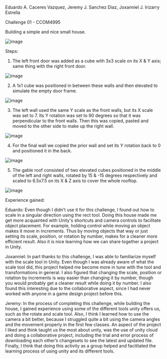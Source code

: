 Eduardo A. Caceres Vazquez,
Jeremy J. Sanchez Diaz,
Joxanniel J. Irizarry Estrella

Challenge 01 - CCOM4995

Building a simple and nice small house.

![image](https://github.com/user-attachments/assets/dd8ee510-7541-406c-b953-d9d3fc2df576)

Steps:
1.  The left front door was added as a cube with 3x3 scale on its X & Y axis; same thing with the right front door.

![image](https://github.com/user-attachments/assets/66da9d95-d231-4d3b-a448-369b2793ff84)

2.  A 1x1 cube was positioned in between these walls and then elevated to simulate the empty door frame.

![image](https://github.com/user-attachments/assets/a0448c92-2d9d-47af-ba52-a8f3403ed3b9)

3.  The left wall used the same Y scale as the front walls, but its X scale was set to 7. Its Y rotation was set to 90 degrees 
    so that it was perpendicular to the front walls. Then this was copied, pasted and moved to the other side to make up the right wall.

![image](https://github.com/user-attachments/assets/44df7735-22b8-4c45-aa54-13ebdfe3208c)

4.  For the final wall we copied the prior wall and set its Y rotation back to 0 and positioned it in the back.

![image](https://github.com/user-attachments/assets/a8253018-1230-47a5-a7cf-9a71bfaa4578)

5.  The gable roof consisted of two elevated cubes positioned in the middle of the left and right walls, rotated by 15 & -15 degrees
    respectively and scaled to 6.5x7.5 on its X & Z axis to cover the whole rooftop.

![image](https://github.com/user-attachments/assets/3360df08-a95e-4432-aa65-f8b4ef2a5702)

Experience gained:

Eduardo: Even though I didn’t use it for this challenge, I found out how to scale in a singular direction using the rect tool. 
         Doing this house made me get more acquainted with Unity's shortcuts and camera controls to facilitate object placement. 
         For example, holding control while moving an object makes it move in increments. Thus by moving objects that way or just 
         setting its scale, position, or rotation by number, makes for a cleaner more efficient result. Also it is nice learning 
         how we can share together a project in Unity.

Joxanniel: In part thanks to this challenge, I was able to familiarize myself with the scale tool in Unity. Even though I was already 
           aware of what the scale tool did, this project helped me become more in tune with the tool and transformations in general. 
           I also figured that changing the scale, position or rotation by increments is way easier than changing it by number, though 
           you would probably get a cleaner result while doing it by number. I also found this interesting due to the collaborative aspect, 
           since I had never worked with anyone in a game design project before this. 

Jeremy: In the process of completing this challenge, while building the house, I gained experience using some of the different tools unity offers us, such as the rotate and scale tool. Also, I think I learned how to use the camera a bit better, because I struggled quite a bit using the camera angles and the movement properly in the first few classes. An aspect of the project I liked and think taught us the most about unity, was the use of unity cloud and doing a collaborative project, including the trial and error process of downloading each other’s changesets to see the latest and updated file. Finally, I think that doing this activity as a group helped and facilitated the learning process of using unity and its different tools.
